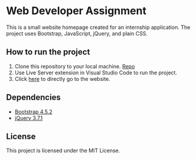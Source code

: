 # Web Developer Assignment

This is a small website homepage created for an internship application. The project uses Bootstrap, JavaScript, jQuery, and plain CSS.

## How to run the project

1. Clone this repository to your local machine. [Repo](https://github.com/ChetanAnand812/Fyle-WebDesign.git)
2. Use Live Server extension in Visual Studio Code to run the project.
3. Click [here](https://web-design-murex.vercel.app/) to directly go to the website.

## Dependencies

- [Bootstrap 4.5.2](https://getbootstrap.com/docs/4.5/getting-started/download/)
- [jQuery 3.7.1](https://jquery.com/download/)

## License

This project is licensed under the MIT License.
